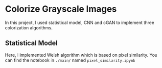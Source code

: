 # Colorize Grayscale Images
In this project, I used statistical model, CNN and cGAN to implement three colorization algorithms.   

## Statistical Model

Here, I implemented Welsh algorithm which is based on pixel similarity. You can find the notebook in `./main/` named `pixel_similarity.ipynb`

